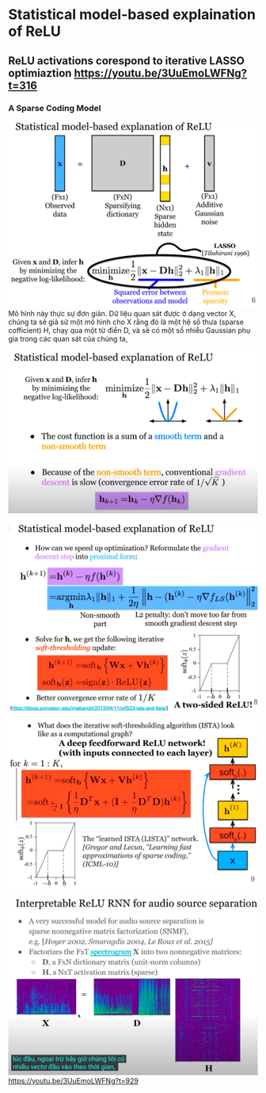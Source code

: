 # Statistical model-based explaination of ReLU

## ReLU activations corespond to iterative LASSO optimiaztion https://youtu.be/3UuEmoLWFNg?t=316

### A Sparse Coding Model
![](files/top01-00.png)
Mô hình này thực sự đơn giản. Dữ liệu quan sát được ở dạng vector X, chúng ta sẽ giả sử một mô hình cho X rằng đó là một hệ số thưa (sparse cofficient) H, chạy qua một từ điển D, và sẽ có một số nhiễu Gaussian phụ gia trong các quan sát của chúng ta, 

![](files/top01-01.png)

![](files/top01-02.png)

![](files/top01-03.png)

![](files/top01-04.png)
https://youtu.be/3UuEmoLWFNg?t=929

